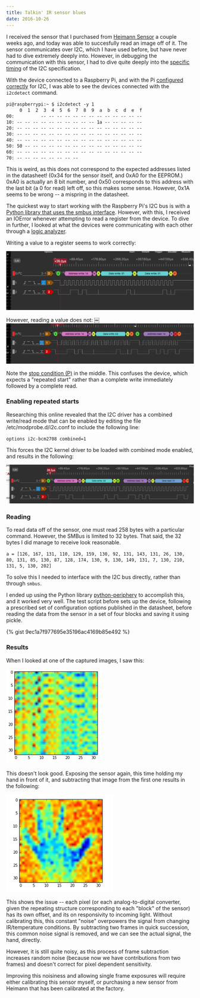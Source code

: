 ```yaml
---
title: Talkin' IR sensor blues
date: 2016-10-26
---
```


I received the sensor that I purchased from [Heimann Sensor](http://www.heimannsensor.com/) a couple weeks ago, and today was able to succesfully read an image off of it. The sensor communicates over I2C, which I have used before, but have never had to dive extremely deeply into. However, in debugging the communication with this sensor, I had to dive quite deeply into the [specific timing](http://www.ti.com/lit/an/slva704/slva704.pdf) of the I2C specification.

With the device connected to a Raspberry Pi, and with the Pi [configured correctly](https://learn.adafruit.com/adafruits-raspberry-pi-lesson-4-gpio-setup/configuring-i2c) for I2C, I was able to see the devices connected with the `i2cdetect` command.

```
pi@raspberrypi:~ $ i2cdetect -y 1
     0  1  2  3  4  5  6  7  8  9  a  b  c  d  e  f
00:          -- -- -- -- -- -- -- -- -- -- -- -- -- 
10: -- -- -- -- -- -- -- -- -- -- 1a -- -- -- -- -- 
20: -- -- -- -- -- -- -- -- -- -- -- -- -- -- -- -- 
30: -- -- -- -- -- -- -- -- -- -- -- -- -- -- -- -- 
40: -- -- -- -- -- -- -- -- -- -- -- -- -- -- -- -- 
50: 50 -- -- -- -- -- -- -- -- -- -- -- -- -- -- -- 
60: -- -- -- -- -- -- -- -- -- -- -- -- -- -- -- -- 
70: -- -- -- -- -- -- -- --       
```

This is weird, as this does not correspond to the expected addresses listed in the datasheet! (0x34 for the sensor itself, and 0xA0 for the EEPROM.) 0xA0 is actually an 8 bit number, and 0x50 corresponds to this address with the last bit (a 0 for read) left off, so this makes some sense. However, 0x1A seems to be wrong -- a mispring in the datasheet.

The quickest way to start working with the Raspberry Pi's I2C bus is with a [Python library that uses the smbus interface](http://www.raspberry-projects.com/pi/programming-in-python/i2c-programming-in-python/using-the-i2c-interface-2
). However, with this, I received an IOError whenever attempting to read a register from the device. To dive in further, I looked at what the devices were communicating with each other through a [logic analyzer](http://www.dreamsourcelab.com/).

Writing a value to a register seems to work correctly:

![A good write](/images/2016-10-24/1.png)

However, reading a value does not:
￼
![A bad read](/images/2016-10-24/2.png)

Note the [stop condition (P)](http://www.esacademy.com/en/library/technical-articles-and-documents/miscellaneous/i2c-bus/i2c-bus-events/start-and-stop-conditions.html) in the middle. This confuses the device, which expects a "repeated start" rather than a complete write immediately followed by a complete read.

### Enabling repeated starts

Researching this online revealed that the I2C driver has a combined write/read mode that can be enabled by editing the file /etc/modprobe.d/i2c.conf to include the following line:

```
options i2c-bcm2708 combined=1
```

This forces the I2C kernel driver to be loaded with combined mode enabled, and results in the following:

![A good read](/images/2016-10-24/3.png)

### Reading 

To read data off of the sensor, one must read 258 bytes with a particular command. However, the SMBus is limited to 32 bytes. That said, the 32 bytes I did manage to receive look reasonable.

```
a = [126, 167, 131, 110, 129, 159, 130, 92, 131, 143, 131, 26, 130, 80, 131, 85, 130, 87, 128, 174, 130, 9, 130, 149, 131, 7, 130, 210, 131, 5, 130, 202]
```

To solve this I needed to interface with the I2C bus directly, rather than through `smbus`.

I ended up using the Python library [python-periphery](https://python-periphery.readthedocs.io/en/latest/) to accomplish this, and it worked very well. The test script before sets up the device, following a prescribed set of configuration options published in the datasheet, before reading the data from the sensor in a set of four blocks and saving it using pickle.

{% gist 9ec1a7f977695e35196ac4169b85e492 %}

### Results

When I looked at one of the captured images, I saw this:

![Noise!](/images/2016-10-26/noisy.png)

This doesn't look good. Exposing the sensor again, this time holding my hand in front of it, and subtracting that image from the first one results in the following:

![A hand!](/images/2016-10-26/hand.png)

This shows the issue -- each pixel (or each analog-to-digital converter, given the repeating structure corresponding to each "block" of the sensor) has its own offset, and its on responsivity to incoming light. Without calibrating this, this constant "noise" overpowers the signal from changing IR/temperature conditions. By subtracting two frames in quick succession, this common noise signal is removed, and we can see the actual signal, the hand, directly.

However, it is still quite noisy, as this process of frame subtraction increases random noise (because now we have contributions from two frames) and doesn't correct for pixel dependent sensitivity.

Improving this noisiness and allowing single frame exposures will require either calibrating this sensor myself, or purchasing a new sensor from Heimann that has been calibrated at the factory.